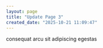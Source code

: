 ```yaml
---
layout: page
title: "Update Page 3"
created_date: "2025-10-21 11:09:47"
---
```


consequat arcu sit adipiscing egestas 
